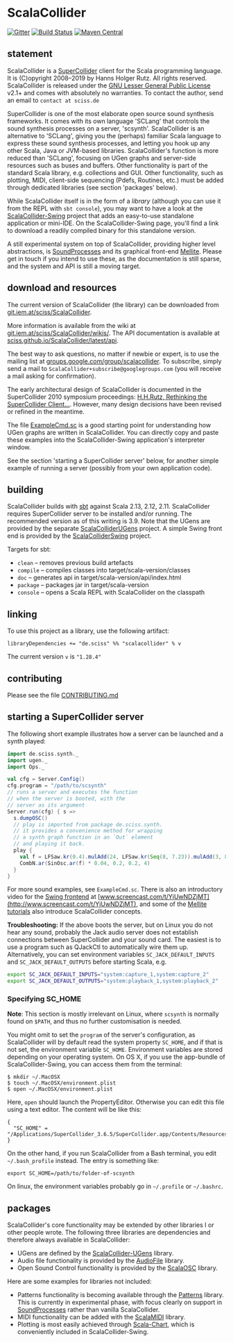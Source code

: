 # ScalaCollider

[![Gitter](https://badges.gitter.im/Join%20Chat.svg)](https://gitter.im/Sciss/ScalaCollider?utm_source=badge&utm_medium=badge&utm_campaign=pr-badge&utm_content=badge)
[![Build Status](https://travis-ci.org/Sciss/ScalaCollider.svg?branch=master)](https://travis-ci.org/Sciss/ScalaCollider)
[![Maven Central](https://maven-badges.herokuapp.com/maven-central/de.sciss/scalacollider_2.12/badge.svg)](https://maven-badges.herokuapp.com/maven-central/de.sciss/scalacollider_2.12)

## statement

ScalaCollider is a [SuperCollider](https://supercollider.github.io/) client for the Scala programming language. 
It is (C)opyright 2008&ndash;2019 by Hanns Holger Rutz. All rights reserved. ScalaCollider is released under
the [GNU Lesser General Public License](https://git.iem.at/sciss/ScalaCollider/raw/master/LICENSE) v2.1+ and comes
with absolutely no warranties. To contact the author, send an email to `contact at sciss.de`

SuperCollider is one of the most elaborate open source sound synthesis frameworks. It comes with its own language
'SCLang' that controls the sound synthesis processes on a server, 'scsynth'. ScalaCollider is an alternative to
'SCLang', giving you the (perhaps) familiar Scala language to express these sound synthesis processes, and letting
you hook up any other Scala, Java or JVM-based libraries. ScalaCollider's function is more reduced than 'SCLang',
focusing on UGen graphs and server-side resources such as buses and buffers. Other functionality is part of the 
standard Scala library, e.g. collections and GUI. Other functionality, such as plotting, MIDI, client-side 
sequencing (Pdefs, Routines, etc.) must be added through dedicated libraries (see section 'packages' below).

While ScalaCollider itself is in the form of a _library_ (although you can use it from the REPL with `sbt console`),
you may want to have a look at the [ScalaCollider-Swing](https://git.iem.at/sciss/ScalaColliderSwing) project that 
adds an easy-to-use standalone application or mini-IDE. On the ScalaCollider-Swing page, you'll find a link to
download a readily compiled binary for this standalone version.

A still experimental system on top of ScalaCollider, providing higher level abstractions,
is [SoundProcesses](https://git.iem.at/sciss/SoundProcesses) and its graphical
front-end [Mellite](https://git.iem.at/sciss/Mellite). Please get in touch if you intend to use these, as the
documentation is still sparse, and the system and API is still a moving target.

## download and resources

The current version of ScalaCollider (the library) can be downloaded
from [git.iem.at/sciss/ScalaCollider](https://git.iem.at/Sciss/ScalaCollider).

More information is available from the wiki
at [git.iem.at/sciss/ScalaCollider/wikis/](https://git.iem.at/sciss/ScalaCollider/wikis/). The API documentation is
available at [sciss.github.io/ScalaCollider/latest/api](http://sciss.github.io/ScalaCollider/latest/api/de/sciss/synth/index.html).

The best way to ask questions, no matter if newbie or expert, is to use the mailing list
at [groups.google.com/group/scalacollider](http://groups.google.com/group/scalacollider). To subscribe, simply
send a mail to `ScalaCollider+subscribe@googlegroups.com` (you will receive a mail asking for confirmation).

The early architectural design of ScalaCollider is documented in the SuperCollider 2010 symposium proceedings:
[H.H.Rutz, Rethinking the SuperCollider Client...](http://cmr.soc.plymouth.ac.uk/publications/Rutz_SuperCollider2010.pdf).
However, many design decisions have been revised or refined in the meantime.

The file [ExampleCmd.sc](https://git.iem.at/sciss/ScalaCollider/blob/master/ExampleCmd.sc) is a good
starting point for understanding how UGen graphs are written in ScalaCollider. You can directly copy and paste these
examples into the ScalaCollider-Swing application's interpreter window.

See the section 'starting a SuperCollider server' below, for another simple example of running a server (possibly
from your own application code).

## building

ScalaCollider builds with [sbt](http://scala-sbt.org/) against Scala 2.13, 2.12, 2.11.
ScalaCollider requires SuperCollider server to be installed and/or running. The recommended version as of
this writing is 3.9. Note that the UGens are provided by the
separate [ScalaColliderUGens](https://git.iem.at/sciss/ScalaColliderUGens) project. A simple Swing front end is
provided by the [ScalaColliderSwing](https://git.iem.at/sciss/ScalaColliderSwing) project.

Targets for sbt:

* `clean` &ndash; removes previous build artefacts
* `compile` &ndash; compiles classes into target/scala-version/classes
* `doc` &ndash; generates api in target/scala-version/api/index.html
* `package` &ndash; packages jar in target/scala-version
* `console` &ndash; opens a Scala REPL with ScalaCollider on the classpath

## linking

To use this project as a library, use the following artifact:

    libraryDependencies += "de.sciss" %% "scalacollider" % v

The current version `v` is `"1.28.4"`

## contributing

Please see the file [CONTRIBUTING.md](CONTRIBUTING.md)

## starting a SuperCollider server

The following short example illustrates how a server can be launched and a synth played:

```scala
import de.sciss.synth._
import ugen._
import Ops._

val cfg = Server.Config()
cfg.program = "/path/to/scsynth"
// runs a server and executes the function
// when the server is booted, with the
// server as its argument 
Server.run(cfg) { s =>
  s.dumpOSC()
  // play is imported from package de.sciss.synth.
  // it provides a convenience method for wrapping
  // a synth graph function in an `Out` element
  // and playing it back.
  play {
    val f = LFSaw.kr(0.4).mulAdd(24, LFSaw.kr(Seq(8, 7.23)).mulAdd(3, 80)).midiCps
    CombN.ar(SinOsc.ar(f) * 0.04, 0.2, 0.2, 4)
  }
}    
```

For more sound examples, see `ExampleCmd.sc`. There is also an introductory video for
the [Swing frontend](https://git.iem.at/sciss/ScalaColliderSwing)
at [www.screencast.com/t/YjUwNDZjMT](http://www.screencast.com/t/YjUwNDZjMT), and some of
the [Mellite tutorials](https://www.sciss.de/mellite/tutorials.html) also introduce ScalaCollider concepts.

__Troubleshooting:__ If the above boots the server, but on Linux you do not 
hear any sound, probably the Jack audio server does not establish connections between
SuperCollider and your sound card. The easiest is to use a program such as QJackCtl
to automatically wire them up. Alternatively, you can set environment variables
`SC_JACK_DEFAULT_INPUTS` and `SC_JACK_DEFAULT_OUTPUTS` before starting Scala, e.g.

```bash
export SC_JACK_DEFAULT_INPUTS="system:capture_1,system:capture_2"
export SC_JACK_DEFAULT_OUTPUTS="system:playback_1,system:playback_2"
```

### Specifying SC_HOME

__Note__: This section is mostly irrelevant on Linux, where `scsynth` is normally found on `$PATH`, and thus no
further customisation is needed.

You might omit to set the `program` of the server's configuration, as ScalaCollider will by default read the
system property `SC_HOME`, and if that is not set, the environment variable `SC_HOME`. Environment variables are
stored depending on your operating system. On OS X, if you use the app-bundle of ScalaCollider-Swing, you can
access them from the terminal:

    $ mkdir ~/.MacOSX
    $ touch ~/.MacOSX/environment.plist
    $ open ~/.MacOSX/environment.plist

Here, `open` should launch the PropertyEditor. Otherwise you can edit this file using a text editor. The content
will be like this:

    {
      "SC_HOME" = "/Applications/SuperCollider_3.6.5/SuperCollider.app/Contents/Resources/";
    }

On the other hand, if you run ScalaCollider from a Bash terminal, you edit `~/.bash_profile` instead. The entry
is something like:

    export SC_HOME=/path/to/folder-of-scsynth

On linux, the environment variables probably go in `~/.profile` or `~/.bashrc`.

## packages

ScalaCollider's core functionality may be extended by other libraries I or other people wrote. The following three
libraries are dependencies and therefore always available in ScalaCollider:

- UGens are defined by the [ScalaCollider-UGens](https://git.iem.at/sciss/ScalaColliderUGens) library.
- Audio file functionality is provided by the [AudioFile](https://git.iem.at/sciss/AudioFile) library.
- Open Sound Control functionality is provided by the [ScalaOSC](https://git.iem.at/sciss/ScalaOSC) library.

Here are some examples for libraries not included:

- Patterns functionality is becoming available through the [Patterns](https://git.iem.at/sciss/Patterns) library.
  This is currently in experimental phase, with focus clearly on support in
  [SoundProcesses](https://git.iem.at/sciss/SoundProcesses) rather than vanilla ScalaCollider.
- MIDI functionality can be added with the [ScalaMIDI](https://git.iem.at/sciss/ScalaMIDI) library.
- Plotting is most easily achieved through [Scala-Chart](https://git.iem.at/sciss/scala-chart), which is 
  conveniently included in ScalaCollider-Swing.

